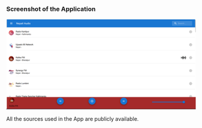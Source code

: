 ### Screenshot of the Application
![Screenshot](screenshot.png)

All the sources used in the App are publicly available.